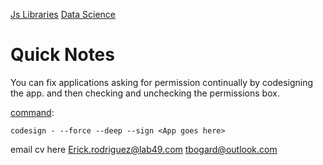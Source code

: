 [Js Libraries](libraries)
[Data Science](data-science)

# Quick Notes

You can fix applications asking for permission continually by codesigning the app. and then checking and unchecking the permissions box.

[command](command):

```
codesign - --force --deep --sign <App goes here>
```

email cv here
Erick.rodriguez@lab49.com
tbogard@outlook.com
